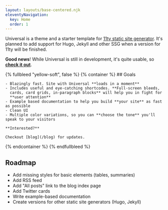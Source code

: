 ```yaml
---
layout: layouts/base-centered.njk
eleventyNavigation:
  key: Home
  order: 1
---
```


Universal is a theme and  a starter template for [11ty static site generator](https://www.11ty.dev/).
It's planned to add support for Hugo, Jekyll and other SSG when a version
for 11ty will be finished.

**Good news**! While Universal is still in development, it's quite
usable, so **[check it out](https://github.com/cyevgeniy/universal)**.

{% fullbleed "yellow-soft", false %}
{% container %}
	##  Goals

	- Blazingly fast. Site with Universal **loads in a moment**
	- Includes useful and eye-catching shortcodes. **Full-screen bleeds,
	  cards, card grids, in-paragraph blocks** will help you in fight for
	  **user attention**
	- Example based documentation to help you build **your site** as fast as possible
	- Clean UI
	- Multiple color variations, so you can **choose the tone** you'll speak to your visitors

	**Interested?**

	Checkout [blog](/blog) for updates.
{% endcontainer %}
{% endfullbleed %}

## Roadmap

- Add missing styles for basic elements (tables, summaries)
- Add RSS feed
- Add "All posts" link to the blog index page
- Add Twitter cards
- Write example-based documentation
- Create versions for other static site generators (Hugo, Jekyll)